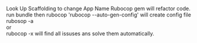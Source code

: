 
Look Up Scaffolding to change App Name
Rubocop gem will refactor code. run bundle then rubocop
'rubocop --auto-gen-config' will create config file
rubosop -a  
or  
rubocop -x
will find all issuses ans solve them automatically.